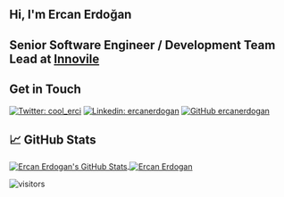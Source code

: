 <h2>Hi, I'm Ercan Erdoğan </h2>

<h2>Senior Software Engineer / Development Team Lead at <a href="https://www.innovile.com/" target="_blank" rel="noopener noreferrer">Innovile</a></h2>
<h2> Get in Touch </h2>

[![Twitter: cool_erci](https://img.shields.io/twitter/follow/cool_erci?style=social)](https://twitter.com/cool_erci)
[![Linkedin: ercanerdogan](https://img.shields.io/badge/-ercanerdogan-blue?style=flat-square&logo=Linkedin&logoColor=white&link=https://www.linkedin.com/in/ercanerdogan/)](https://www.linkedin.com/in/ercanerdogan/)
[![GitHub ercanerdogan](https://img.shields.io/github/followers/ercanerdogan?label=follow&style=social)](https://github.com/ercanerdogan)

## &#x1f4c8; GitHub Stats

<a href="https://github.com/ercanerdogan/ercanerdogan">
  <img align="center" src="https://github-readme-stats.vercel.app/api?username=ercanerdogan&show_icons=true&line_height=33&count_private=true&title_color=6aa6f8&text_color=8a919a&icon_color=6aa6f8&bg_color=0e1116" alt="Ercan Erdogan's GitHub Stats" />
</a>

<a href="https://github.com/ercanerdogan/ercanerdogan">
  <img align="center" src="https://github-readme-stats.vercel.app/api/top-langs/?username=ercanerdogan&hide=c%2B%2B,c,html&title_color=6aa6f8&text_color=8a919a&icon_color=6aa6f8&bg_color=0e1116&layout=compact&langs_count=18" alt="Ercan Erdogan" />
</a>



![visitors](https://visitor-badge.laobi.icu/badge?page_id=ercanerdogan)

<!--

## &#x1f4c8; GitHub Stats

![Ercan Erdogan's GitHub stats](https://github-readme-stats.vercel.app/api?username=ercanerdogan&show_icons=true&theme=radical)
[![Top Langs](https://github-readme-stats.vercel.app/api/top-langs/?username=ercanerdogan&layout=compact&theme=radical)](https://github.com/ercanerdogan/github-readme-stats)


First Header | Second Header
------------ | -------------
Content cell 1 | Content cell 2
Content column 1 | Content column 2


## 🗂️ Highlight Projects

<a href="https://github.com/ercanerdogan/ngShop">
  <img align="center" src="https://github-readme-stats.vercel.app/api/pin/?username=ercanerdogan&repo=ngShop&show_icons=true&line_height=33&title_color=6aa6f8&text_color=8a919a&icon_color=6aa6f8&bg_color=0e1116" alt="ngShop" />
</a>

<a href="https://github.com/ercanerdogan/NLayerProject">
  <img align="center" src="https://github-readme-stats.vercel.app/api/pin/?username=ercanerdogan&repo=NLayerProject&show_icons=true&line_height=33&title_color=6aa6f8&text_color=8a919a&icon_color=6aa6f8&bg_color=0e1116" alt="NLayerProject" />
</a>


<a href="https://github.com/ercanerdogan/ProducerConsumerWithKafka">
  <img align="center" src="https://github-readme-stats.vercel.app/api/pin/?username=ercanerdogan&repo=ProducerConsumerWithKafka&show_icons=true&line_height=27&title_color=6aa6f8&text_color=8a919a&icon_color=6aa6f8&bg_color=0e1116" alt="ProducerConsumerWithKafka" />
</a>

<a href="https://github.com/ercanerdogan/TaskManager">
  <img align="center" src="https://github-readme-stats.vercel.app/api/pin/?username=ercanerdogan&repo=TaskManager&show_icons=true&line_height=27&title_color=6aa6f8&text_color=8a919a&icon_color=6aa6f8&bg_color=0e1116" alt="TaskManager" />
</a>

## 🏆 GitHub Trophies

[![trophy](https://github-profile-trophy.vercel.app/?username=ercanerdogan&theme=nord&column=7)](https://github.com/ryo-ma/github-profile-trophy)


### 🧑‍💻  This week, I spent my time on:

[![zhenye's wakatime stats](https://github-readme-stats.vercel.app/api/wakatime?username=ercanerdogan&line_height=27&title_color=6aa6f8&text_color=8a919a&icon_color=6aa6f8&bg_color=0e1116)](https://github.com/ercanerdogan/github-readme-stats)


-->
